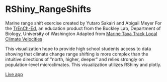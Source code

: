 # RShiny_RangeShifts
Marine range shift exercise created by Yutaro Sakairi and Abigail Meyer
For the [TrEnCh-Ed](https://trench-ed.github.io/#), an education product from the Buckley Lab, Department of Biology, University of Washington
Adapted from [Marine Taxa Track Local Climate Velocities](https://science.sciencemag.org/content/341/6151/1239)

This visualization hope to provide high school students access to data showing that climate change range shifting is more complex than the intuitive directions of "north, higher, deeper" and relies strongly on population-level microclimates. This visualization utilizes RShiny and plotly.

[Live app](https://huckley.shinyapps.io/RShiny_RangeShifts/) 